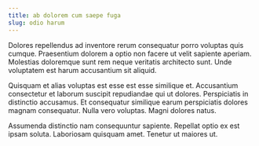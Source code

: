 ```yaml
---
title: ab dolorem cum saepe fuga
slug: odio harum
---
```


Dolores repellendus ad inventore rerum consequatur porro voluptas quis cumque. Praesentium dolorem a optio non facere ut velit sapiente aperiam. Molestias doloremque sunt rem neque veritatis architecto sunt. Unde voluptatem est harum accusantium sit aliquid.

Quisquam et alias voluptas est esse est esse similique et. Accusantium consectetur et laborum suscipit repudiandae qui ut dolores. Perspiciatis in distinctio accusamus. Et consequatur similique earum perspiciatis dolores magnam consequatur. Nulla vero voluptas. Magni dolores natus.

Assumenda distinctio nam consequuntur sapiente. Repellat optio ex est ipsam soluta. Laboriosam quisquam amet. Tenetur ut maiores ut.
